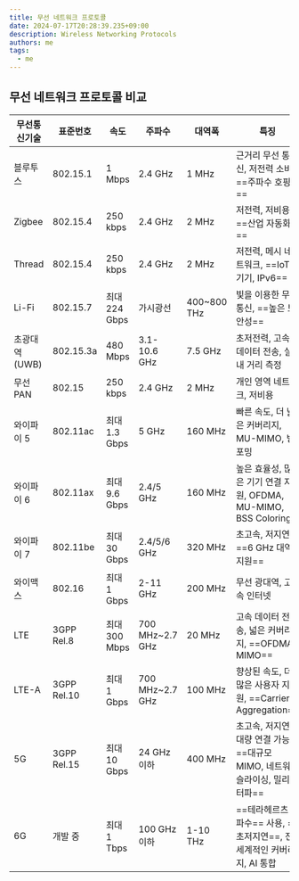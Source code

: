 ```yaml
---
title: 무선 네트워크 프로토콜
date: 2024-07-17T20:28:39.235+09:00
description: Wireless Networking Protocols
authors: me
tags:
  - me
---
```


## 무선 네트워크 프로토콜 비교

| 무선통신기술   | 표준번호    | 속도           | 주파수        | 대역폭          | 특징                                  |
|---------------|------------|---------------|-------------|----------------|---------------------------------------|
| 블루투스       | 802.15.1   | 1 Mbps        | 2.4 GHz     | 1 MHz          | 근거리 무선 통신, 저전력 소비, ==주파수 호핑==          |
| Zigbee         | 802.15.4   | 250 kbps      | 2.4 GHz     | 2 MHz          | 저전력, 저비용, ==산업 자동화==            |
| Thread         | 802.15.4   | 250 kbps      | 2.4 GHz     | 2 MHz          | 저전력, 메시 네트워크, ==IoT 기기, IPv6==   |
| Li-Fi          | 802.15.7   | 최대 224 Gbps | 가시광선    | 400~800 THz    | 빛을 이용한 무선통신, ==높은 보안성==       |
| 초광대역(UWB)  | 802.15.3a  | 480 Mbps      | 3.1-10.6 GHz| 7.5 GHz        | 초저전력, 고속 데이터 전송, 실내 거리 측정             |
| 무선 PAN       | 802.15     | 250 kbps      | 2.4 GHz     | 2 MHz          | 개인 영역 네트워크, 저비용              |
| 와이파이 5     | 802.11ac   | 최대 1.3 Gbps | 5 GHz       | 160 MHz        | 빠른 속도, 더 넓은 커버리지, MU-MIMO, 빔포밍            |
| 와이파이 6     | 802.11ax   | 최대 9.6 Gbps | 2.4/5 GHz   | 160 MHz        | 높은 효율성, 많은 기기 연결 지원, OFDMA, MU-MIMO, BSS Coloring        |
| 와이파이 7     | 802.11be   | 최대 30 Gbps  | 2.4/5/6 GHz | 320 MHz        | 초고속, 저지연, ==6 GHz 대역 지원==         |
| 와이맥스       | 802.16     | 최대 1 Gbps   | 2-11 GHz    | 200 MHz        | 무선 광대역, 고속 인터넷               |
| LTE            | 3GPP Rel.8 | 최대 300 Mbps | 700 MHz~2.7 GHz | 20 MHz     | 고속 데이터 전송, 넓은 커버리지, ==OFDMA, MIMO==        |
| LTE-A          | 3GPP Rel.10 | 최대 1 Gbps   | 700 MHz~2.7 GHz | 100 MHz    | 향상된 속도, 더 많은 사용자 지원, ==Carrier Aggregation==       |
| 5G             | 3GPP Rel.15| 최대 10 Gbps  | 24 GHz 이하 | 400 MHz        | 초고속, 저지연, 대량 연결 가능, ==대규모 MIMO, 네트워크 슬라이싱, 밀리미터파==          |
| 6G             | 개발 중          | 최대 1 Tbps   | 100 GHz 이하| 1-10 THz       | ==테라헤르츠 주파수== 사용, ==초저지연==, 전 세계적인 커버리지, AI 통합 |
